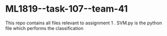 # ML1819--task-107--team-41

This repo contains all files relevant to assignment 1
. SVM.py is the python file which performs the classification
